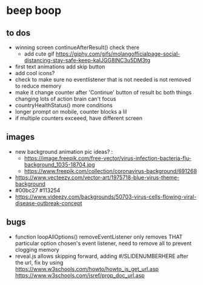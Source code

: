 # beep boop
## to dos
- winning screen continueAfterResult() check there
	- add cute gif https://giphy.com/gifs/molangofficialpage-social-distancing-stay-safe-keep-kaIJGG8lNC3u5DM3tg
- first text animations add skip button
- add cool icons?
- check to make sure no eventlistener that is not needed is not removed to reduce memory
- make it change counter after 'Continue' button of result bc both things changing lots of action brain can't focus
- countryHealthStatus() more conditions
- longer prompt on mobile, counter blocks a lil
- if multiple counters exceeed, have different screen

## images 
- new background animation pic ideas? :
	- https://image.freepik.com/free-vector/virus-infection-bacteria-flu-background_1035-18704.jpg
	- https://www.freepik.com/collection/coronavirus-background/691268
- https://www.vecteezy.com/vector-art/1975718-blue-virus-theme-background
- #00bc27 #113254
- https://www.videezy.com/backgrounds/50703-virus-cells-flowing-viral-disease-outbreak-concept

## bugs 
- function loopAllOptions() removeEventListener only removes THAT particular option chosen's event listener, need to remove all to prevent clogging memory
- reveal.js allows skipping forward, adding #/SLIDENUMBERHERE after the url, fix by using https://www.w3schools.com/howto/howto_js_get_url.asp https://www.w3schools.com/jsref/prop_doc_url.asp